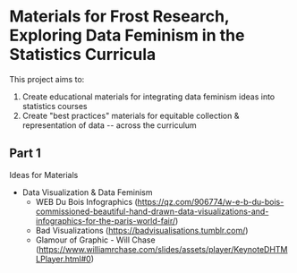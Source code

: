 # Materials for Frost Research, Exploring Data Feminism in the Statistics Curricula

This project aims to: 

1. Create educational materials for integrating data feminism ideas into statistics courses
2. Create "best practices" materials for equitable collection & representation of data -- across the curriculum

## Part 1 

Ideas for Materials

- Data Visualization & Data Feminism 
  * WEB Du Bois Infographics (<https://qz.com/906774/w-e-b-du-bois-commissioned-beautiful-hand-drawn-data-visualizations-and-infographics-for-the-paris-world-fair/>)
  * Bad Visualizations (<https://badvisualisations.tumblr.com/>) 
  * Glamour of Graphic - Will Chase (<https://www.williamrchase.com/slides/assets/player/KeynoteDHTMLPlayer.html#0>)
